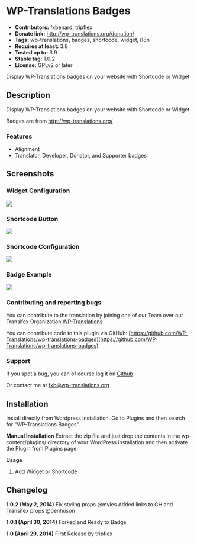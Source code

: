 # WP-Translations Badges #
+ **Contributors:** fxbenard, tripflex
+ **Donate link:** http://wp-translations.org/donation/
+ **Tags:** wp-translations, badges, shortcode, widget, i18n
+ **Requires at least:** 3.8
+ **Tested up to:** 3.9
+ **Stable tag:** 1.0.2
+ **License:** GPLv2 or later

Display WP-Translations badges on your website with Shortcode or Widget

## Description ##

Display WP-Translations badges on your website with Shortcode or Widget

Badges are from http://wp-translations.org/

### Features ###
+ Alignment
+ Translator, Developer, Donator, and Supporter badges

## Screenshots ##

### Widget Configuration ###
![](http://wp-translations.org/wp-content/uploads/img/wp-translations-badges-widget-preview.png)

### Shortcode Button ###
![](http://wp-translations.org/wp-content/uploads/img/wp-translations-badges-shortcode-button.png)

### Shortcode Configuration ###
![](http://wp-translations.org/img/wp-translations-badges-insert-shortcode.png)

### Badge Example ###
![](http://wp-translations.org/wp-content/uploads/img/wp_t_badge_supporter.png)

### Contributing and reporting bugs ###

You can contribute to the translation by joining one of our Team over our Transifex Organization [WP-Translations](https://www.transifex.com/organization/wp-translations)

You can contribute code to this plugin via GitHub: [https://github.com/WP-Translations/wp-translations-badges](https://github.com/WP-Translations/wp-translations-badges)

### Support ###

If you spot a bug, you can of course log it on [Github](https://github.com/WP-Translations/wp-translations-badges/issues)

Or contact me at fxb@wp-translations.org

## Installation ##

Install directly from Wordpress installation.  Go to Plugins and then search for "WP-Translations Badges"

**Manual Installation**
Extract the zip file and just drop the contents in the wp-content/plugins/ directory of your WordPress installation and then activate the Plugin from Plugins page.

**Usage**
1. Add Widget or Shortcode

## Changelog ##

**1.0.2 (May 2, 2014)**
Fix styling props @myles
Added links to GH and Transifex props @benhuson

**1.0.1 (April 30, 2014)**
Forked and Ready to Badge

**1.0 (April 29, 2014)**
First Release by tripflex